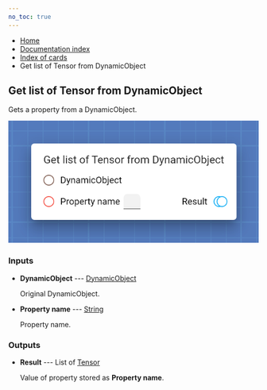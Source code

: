 ```yaml
---
no_toc: true
---
```


<ul class="breadcrumb">
    <li><a href="">Home</a></li>
    <li><a href="documentation">Documentation index</a></li>
    <li><a href="cards/">Index of cards</a></li>
    <li>Get list of Tensor from DynamicObject</li>
</ul>

## Get list of Tensor from DynamicObject

Gets a property from a DynamicObject.

!["Get list of Tensor from DynamicObject" card](assets/img/cards/getListFromDynamicObject(Tensor).png)


### Inputs


* **DynamicObject** --- [DynamicObject](types/DynamicObject)

  Original DynamicObject.

* **Property name** --- [String](types/String)

  Property name.





### Outputs


* **Result** --- List of [Tensor](types/Tensor)

  Value of property stored as **Property name**.




